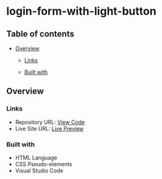 # login-form-with-light-button
## Table of contents

- [Overview](#overview)
  - [Links](#links)

  - [Built with](#built-with)

## Overview


### Links

- Repository URL: [View Code](https://github.com/romaleks/Todo-List)
- Live Site URL: [Live Preview](https://romaleks.github.io/Todo-List/)


### Built with

- HTML Language
- CSS Pseudo-elements
- Visual Studio Code
